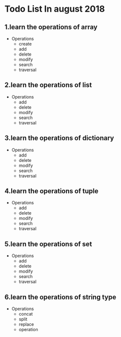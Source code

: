 # Todo List In august 2018



## 1.learn the operations of array

* Operations  
    * create  
    * add  
    * delete  
    * modify  
    * search  
    * traversal  
  
## 2.learn the operations of list

* Operations  
    * add  
    * delete  
    * modify  
    * search  
    * traversal  
  
## 3.learn the operations of dictionary

* Operations  
    * add  
    * delete  
    * modify  
    * search  
    * traversal  
   
## 4.learn the operations of tuple

* Operations  
    * add  
    * delete  
    * modify  
    * search  
    * traversal  
   
## 5.learn the operations of set

   
* Operations  
    * add  
    * delete  
    * modify  
    * search  
    * traversal  

## 6.learn the operations of string type

* Operations  
    * concat  
    * split  
    * replace  
    * operation  

